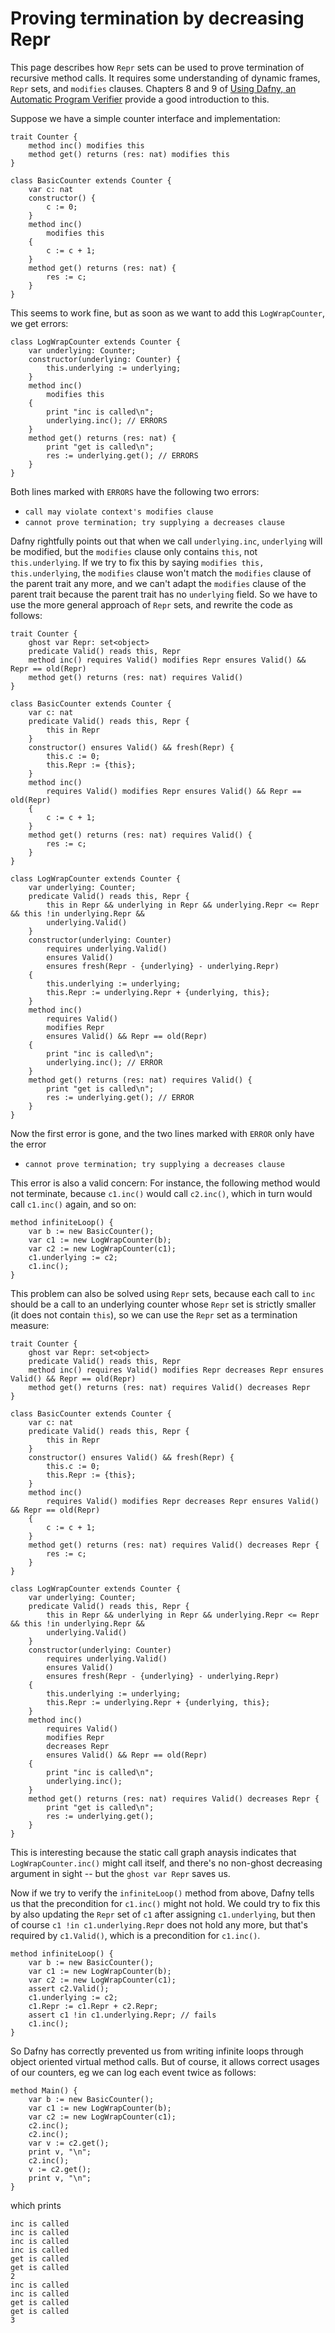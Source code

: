Proving termination by decreasing Repr
======================================

This page describes how `Repr` sets can be used to prove termination of recursive method calls.
It requires some understanding of dynamic frames, `Repr` sets, and `modifies` clauses.
Chapters 8 and 9 of [Using Dafny, an Automatic Program Verifier](http://leino.science/papers/krml221.pdf) provide a good introduction to this.

Suppose we have a simple counter interface and implementation:

```
trait Counter {
    method inc() modifies this
    method get() returns (res: nat) modifies this 
}

class BasicCounter extends Counter {
    var c: nat
    constructor() {
        c := 0;
    }
    method inc() 
        modifies this
    {
        c := c + 1;
    }
    method get() returns (res: nat) {
        res := c;
    }
}
```

This seems to work fine, but as soon as we want to add this `LogWrapCounter`, we get errors:

```
class LogWrapCounter extends Counter {
    var underlying: Counter;
    constructor(underlying: Counter) {
        this.underlying := underlying;
    }
    method inc() 
        modifies this
    {
        print "inc is called\n";
        underlying.inc(); // ERRORS
    }
    method get() returns (res: nat) {
        print "get is called\n";
        res := underlying.get(); // ERRORS
    }
}
```

Both lines marked with `ERRORS` have the following two errors:

* `call may violate context's modifies clause`
* `cannot prove termination; try supplying a decreases clause`

Dafny rightfully points out that when we call `underlying.inc`, `underlying` will be modified, but the `modifies` clause only contains `this`, not `this.underlying`. 
If we try to fix this by saying `modifies this, this.underlying`, the `modifies` clause won't match the `modifies` clause of the parent trait any more, and we can't adapt the `modifies` clause of the parent trait because the parent trait has no `underlying` field.
So we have to use the more general approach of `Repr` sets, and rewrite the code as follows:

```
trait Counter {
    ghost var Repr: set<object>
    predicate Valid() reads this, Repr
    method inc() requires Valid() modifies Repr ensures Valid() && Repr == old(Repr)
    method get() returns (res: nat) requires Valid()
}

class BasicCounter extends Counter {
    var c: nat
    predicate Valid() reads this, Repr {
        this in Repr
    }
    constructor() ensures Valid() && fresh(Repr) {
        this.c := 0;
        this.Repr := {this};
    }
    method inc() 
        requires Valid() modifies Repr ensures Valid() && Repr == old(Repr)
    {
        c := c + 1;
    }
    method get() returns (res: nat) requires Valid() {
        res := c;
    }
}

class LogWrapCounter extends Counter {
    var underlying: Counter;
    predicate Valid() reads this, Repr {
        this in Repr && underlying in Repr && underlying.Repr <= Repr && this !in underlying.Repr &&
        underlying.Valid()
    }
    constructor(underlying: Counter) 
        requires underlying.Valid()
        ensures Valid()
        ensures fresh(Repr - {underlying} - underlying.Repr)
    {
        this.underlying := underlying;
        this.Repr := underlying.Repr + {underlying, this};
    }
    method inc() 
        requires Valid() 
        modifies Repr     
        ensures Valid() && Repr == old(Repr)
    {
        print "inc is called\n";
        underlying.inc(); // ERROR
    }
    method get() returns (res: nat) requires Valid() {
        print "get is called\n";
        res := underlying.get(); // ERROR
    }
}
```

Now the first error is gone, and the two lines marked with `ERROR` only have the error

* `cannot prove termination; try supplying a decreases clause`

This error is also a valid concern: 
For instance, the following method would not terminate, because `c1.inc()` would call `c2.inc()`, which in turn would call `c1.inc()` again, and so on:

```
method infiniteLoop() {
    var b := new BasicCounter();
    var c1 := new LogWrapCounter(b);
    var c2 := new LogWrapCounter(c1);
    c1.underlying := c2;
	c1.inc();
}
```

This problem can also be solved using `Repr` sets, because each call to `inc` should be a call to an underlying counter whose `Repr` set is strictly smaller (it does not contain `this`), so we can use the `Repr` set as a termination measure:

```
trait Counter {
    ghost var Repr: set<object>
    predicate Valid() reads this, Repr
    method inc() requires Valid() modifies Repr decreases Repr ensures Valid() && Repr == old(Repr)
    method get() returns (res: nat) requires Valid() decreases Repr
}

class BasicCounter extends Counter {
    var c: nat
    predicate Valid() reads this, Repr {
        this in Repr
    }
    constructor() ensures Valid() && fresh(Repr) {
        this.c := 0;
        this.Repr := {this};
    }
    method inc() 
        requires Valid() modifies Repr decreases Repr ensures Valid() && Repr == old(Repr)
    {
        c := c + 1;
    }
    method get() returns (res: nat) requires Valid() decreases Repr {
        res := c;
    }
}

class LogWrapCounter extends Counter {
    var underlying: Counter;
    predicate Valid() reads this, Repr {
        this in Repr && underlying in Repr && underlying.Repr <= Repr && this !in underlying.Repr &&
        underlying.Valid()
    }
    constructor(underlying: Counter) 
        requires underlying.Valid()
        ensures Valid()
        ensures fresh(Repr - {underlying} - underlying.Repr)
    {
        this.underlying := underlying;
        this.Repr := underlying.Repr + {underlying, this};
    }
    method inc() 
        requires Valid() 
        modifies Repr 
        decreases Repr 
        ensures Valid() && Repr == old(Repr)
    {
        print "inc is called\n";
        underlying.inc();
    }
    method get() returns (res: nat) requires Valid() decreases Repr {
        print "get is called\n";
        res := underlying.get();
    }
}
```

This is interesting because the static call graph anaysis indicates that `LogWrapCounter.inc()` might call itself, and there's no non-ghost decreasing argument in sight -- but the `ghost var Repr` saves us.

Now if we try to verify the `infiniteLoop()` method from above, Dafny tells us that the precondition for `c1.inc()` might not hold.
We could try to fix this by also updating the `Repr` set of `c1` after assigning `c1.underlying`, but then of course `c1 !in c1.underlying.Repr` does not hold any more, but that's required by `c1.Valid()`, which is a precondition for `c1.inc()`.

```
method infiniteLoop() {
    var b := new BasicCounter();
    var c1 := new LogWrapCounter(b);
    var c2 := new LogWrapCounter(c1);
    assert c2.Valid();
    c1.underlying := c2;
    c1.Repr := c1.Repr + c2.Repr;
    assert c1 !in c1.underlying.Repr; // fails
    c1.inc();
}
```

So Dafny has correctly prevented us from writing infinite loops through object oriented virtual method calls.
But of course, it allows correct usages of our counters, eg we can log each event twice as follows:

```
method Main() {
    var b := new BasicCounter();
    var c1 := new LogWrapCounter(b);
    var c2 := new LogWrapCounter(c1);
    c2.inc();
    c2.inc();
    var v := c2.get();
    print v, "\n";
    c2.inc();
    v := c2.get();
    print v, "\n";
}
```

which prints

```
inc is called
inc is called
inc is called
inc is called
get is called
get is called
2
inc is called
inc is called
get is called
get is called
3
```


